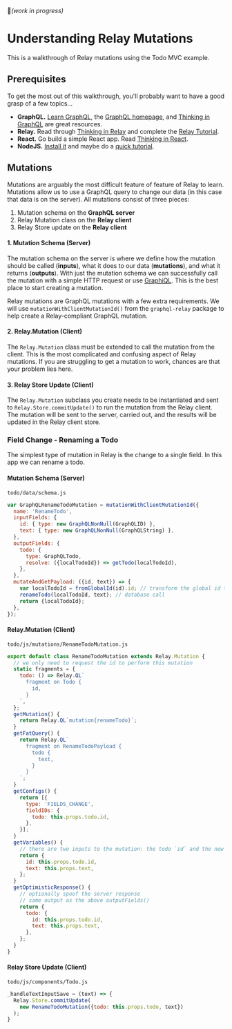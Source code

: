 👷_(work in progress)_

# Understanding Relay Mutations

This is a walkthrough of Relay mutations using the Todo MVC example.

## Prerequisites

To get the most out of this walkthrough, you'll probably want to have a good grasp of a few topics...

* **GraphQL.** [Learn GraphQL](https://learngraphql.com/), the [GraphQL homepage](http://graphql.org/), and [Thinking in GraphQL](https://facebook.github.io/relay/docs/thinking-in-graphql.html) are great resources.
* **Relay.** Read through [Thinking in Relay](https://facebook.github.io/relay/docs/thinking-in-relay.html) and complete the [Relay Tutorial](https://facebook.github.io/relay/docs/tutorial.html).
* **React.** Go build a simple React app. Read [Thinking in React](https://facebook.github.io/react/docs/thinking-in-react.html).
* **NodeJS.** [Install it](https://nodejs.org/en/) and maybe do a [quick tutorial](http://blog.modulus.io/absolute-beginners-guide-to-nodejs).

## Mutations

Mutations are arguably the most difficult feature of feature of Relay to learn. Mutations allow us to use a GraphQL query to change our data (in this case that data is on the server). All mutations consist of three pieces:

1. Mutation schema on the **GraphQL server**
1. Relay Mutation class on the **Relay client**
1. Relay Store update on the **Relay client**

#### 1. Mutation Schema (Server)

The mutation schema on the server is where we define how the mutation should be called (**inputs**), what it does to our data (**mutations**), and what it returns (**outputs**). With just the mutation schema we can successfully call the mutation with a simple HTTP request or use [GraphiQL](https://github.com/graphql/graphiql). This is the best place to start creating a mutation.

Relay mutations are GraphQL mutations with a few extra requirements. We will use `mutationWithClientMutationId()` from the `graphql-relay` package to help create a Relay-compliant GraphQL mutation.

#### 2. Relay.Mutation (Client)

The `Relay.Mutation` class must be extended to call the mutation from the client. This is the most complicated and confusing aspect of Relay mutations. If you are struggling to get a mutation to work, chances are that your problem lies here.

#### 3. Relay Store Update (Client)

The `Relay.Mutation` subclass you create needs to be instantiated and sent to `Relay.Store.commitUpdate()` to run the mutation from the Relay client. The mutation will be sent to the server, carried out, and the results will be updated in the Relay client store.

### Field Change - Renaming a Todo

The simplest type of mutation in Relay is the change to a single field. In this app we can rename a todo.

#### Mutation Schema (Server)

`todo/data/schema.js`

```javascript
var GraphQLRenameTodoMutation = mutationWithClientMutationId({
  name: 'RenameTodo',
  inputFields: {
    id: { type: new GraphQLNonNull(GraphQLID) },
    text: { type: new GraphQLNonNull(GraphQLString) },
  },
  outputFields: {
    todo: {
      type: GraphQLTodo,
      resolve: ({localTodoId}) => getTodo(localTodoId),
    },
  },
  mutateAndGetPayload: ({id, text}) => {
    var localTodoId = fromGlobalId(id).id; // transform the global id to a local id
    renameTodo(localTodoId, text); // database call
    return {localTodoId};
  },
});
```


#### Relay.Mutation (Client)

`todo/js/mutations/RenameTodoMutation.js`

```javascript
export default class RenameTodoMutation extends Relay.Mutation {
  // we only need to request the id to perform this mutation
  static fragments = {
    todo: () => Relay.QL`
      fragment on Todo {
        id,
      }
    `,
  };
  getMutation() {
    return Relay.QL`mutation{renameTodo}`;
  }
  getFatQuery() {
    return Relay.QL`
      fragment on RenameTodoPayload {
        todo {
          text,
        }
      }
    `;
  }
  getConfigs() {
    return [{
      type: 'FIELDS_CHANGE',
      fieldIDs: {
        todo: this.props.todo.id,
      },
    }];
  }
  getVariables() {
    // there are two inputs to the mutation: the todo `id` and the new `text` name.
    return {
      id: this.props.todo.id,
      text: this.props.text,
    };
  }
  getOptimisticResponse() {
    // optionally spoof the server response
    // same output as the above outputFields()
    return {
      todo: {
        id: this.props.todo.id,
        text: this.props.text,
      },
    };
  }
}
```

#### Relay Store Update (Client)

`todo/js/components/Todo.js`

```javascript
_handleTextInputSave = (text) => {
  Relay.Store.commitUpdate(
    new RenameTodoMutation({todo: this.props.todo, text})
  );
}
```
